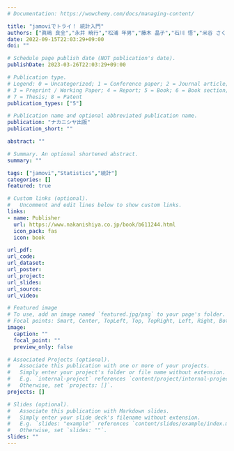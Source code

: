 ```yaml
---
# Documentation: https://wowchemy.com/docs/managing-content/

title: "jamoviでトライ！ 統計入門"
authors: ["眞嶋 良全","永井 暁行","松浦 年男","藤木 晶子","石川 悟","米谷 さくら"]
date: 2022-09-15T22:03:29+09:00
doi: ""

# Schedule page publish date (NOT publication's date).
publishDate: 2023-03-26T22:03:29+09:00

# Publication type.
# Legend: 0 = Uncategorized; 1 = Conference paper; 2 = Journal article;
# 3 = Preprint / Working Paper; 4 = Report; 5 = Book; 6 = Book section;
# 7 = Thesis; 8 = Patent
publication_types: ["5"]

# Publication name and optional abbreviated publication name.
publication: "ナカニシヤ出版"
publication_short: ""

abstract: ""

# Summary. An optional shortened abstract.
summary: ""

tags: ["jamovi","Statistics","統計"]
categories: []
featured: true

# Custom links (optional).
#   Uncomment and edit lines below to show custom links.
links:
- name: Publisher
  url: https://www.nakanishiya.co.jp/book/b611244.html
  icon_pack: fas
  icon: book

url_pdf:
url_code:
url_dataset:
url_poster:
url_project:
url_slides:
url_source:
url_video:

# Featured image
# To use, add an image named `featured.jpg/png` to your page's folder. 
# Focal points: Smart, Center, TopLeft, Top, TopRight, Left, Right, BottomLeft, Bottom, BottomRight.
image:
  caption: ""
  focal_point: ""
  preview_only: false

# Associated Projects (optional).
#   Associate this publication with one or more of your projects.
#   Simply enter your project's folder or file name without extension.
#   E.g. `internal-project` references `content/project/internal-project/index.md`.
#   Otherwise, set `projects: []`.
projects: []

# Slides (optional).
#   Associate this publication with Markdown slides.
#   Simply enter your slide deck's filename without extension.
#   E.g. `slides: "example"` references `content/slides/example/index.md`.
#   Otherwise, set `slides: ""`.
slides: ""
---
```

